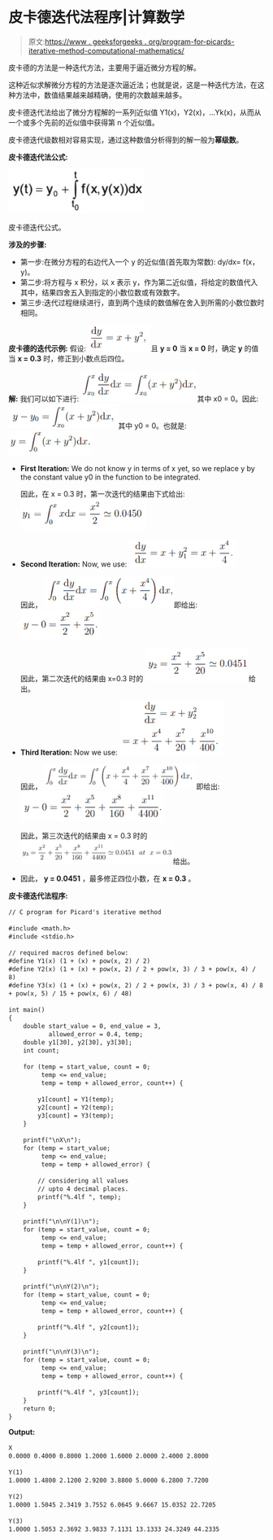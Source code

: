 # 皮卡德迭代法程序|计算数学

> 原文:[https://www . geeksforgeeks . org/program-for-picards-iterative-method-computational-mathematics/](https://www.geeksforgeeks.org/program-for-picards-iterative-method-computational-mathematics/)

皮卡德的方法是一种迭代方法，主要用于逼近微分方程的解。

这种近似求解微分方程的方法是逐次逼近法；也就是说，这是一种迭代方法，在这种方法中，数值结果越来越精确，使用的次数越来越多。

皮卡德迭代法给出了微分方程解的一系列近似值 Y1(x)，Y2(x)，…Yk(x)，从而从一个或多个先前的近似值中获得第 n 个近似值。

皮卡德迭代级数相对容易实现，通过这种数值分析得到的解一般为**幂级数**。

**皮卡德迭代法公式:**

[![](img/f2ea610960f30f7ae72ec9533cc41361.png)](https://media.geeksforgeeks.org/wp-content/uploads/20190618203246/Picard-iteration-formula.png)

皮卡德迭代公式。

**涉及的步骤:**

*   第一步:在微分方程的右边代入一个 y 的近似值(首先取为常数):
    dy/dx= f(x，y)。
*   第二步:将方程与 x 积分，以 x 表示 y，作为第二近似值，将给定的数值代入其中，结果四舍五入到指定的小数位数或有效数字。
*   第三步:迭代过程继续进行，直到两个连续的数值解在舍入到所需的小数位数时相同。

**皮卡德的迭代示例:**
假设:
[![](img/b42c745e1bcb4bb095a975491ae8b75b.png)](https://media.geeksforgeeks.org/wp-content/uploads/20190621183238/picard_1.png) 
且 **y = 0** 当 **x = 0** 时，确定 **y** 的值当 **x = 0.3** 时，修正到小数点后四位。

**解:**
我们可以如下进行:
![](img/84da05fe18cea1bdf220b319e674eacc.png)其中 x0 = 0。因此:
![](img/104c6fbad717d03ffe55acb5157ca63c.png)其中 y0 = 0。也就是:
![](img/3eafe00a6e7f383e2eb6a116c811ad10.png)

*   **First Iteration:**
    We do not know y in terms of x yet, so we replace y by the constant value y0 in the function to be integrated.

    因此，在 x = 0.3 时，第一次迭代的结果由下式给出:
    ![](img/23d1fefda519de06735db998da0b48c3.png)

*   **Second Iteration:**
    Now, we use:
    ![](img/c6a86150463dbce452898208285dbaae.png)

    因此，
    ![](img/52ba3143b9c7cadb0d07a2fa38ff1dcf.png)即给出:
    ![](img/66f398bc47c334fd56ce87bd7017605b.png)

    因此，第二次迭代的结果由 x=0.3 时的
    ![](img/7e28e7209d3f525b2425859410dbf02e.png)给出。

*   **Third Iteration:**
    Now we use:
    ![](img/280b6f1db4fe0e3b80f016f5626c86b9.png)

    因此，
    ![](img/d535e04f390701eed9b61bea86967ac7.png)即给出:
    ![](img/cf05e25cfe01283132756ea7c2306c7c.png)

    因此，第三次迭代的结果由 x = 0.3 时的
    ![](img/0b16e4c387ee0c0a9505fd5c55a58f69.png)给出。

*   因此， **y = 0.0451** ，最多修正四位小数，在 **x = 0.3** 。

**皮卡德迭代法程序:**

```
// C program for Picard's iterative method

#include <math.h>
#include <stdio.h>

// required macros defined below:
#define Y1(x) (1 + (x) + pow(x, 2) / 2)
#define Y2(x) (1 + (x) + pow(x, 2) / 2 + pow(x, 3) / 3 + pow(x, 4) / 8)
#define Y3(x) (1 + (x) + pow(x, 2) / 2 + pow(x, 3) / 3 + pow(x, 4) / 8 + pow(x, 5) / 15 + pow(x, 6) / 48)

int main()
{
    double start_value = 0, end_value = 3,
           allowed_error = 0.4, temp;
    double y1[30], y2[30], y3[30];
    int count;

    for (temp = start_value, count = 0;
         temp <= end_value;
         temp = temp + allowed_error, count++) {

        y1[count] = Y1(temp);
        y2[count] = Y2(temp);
        y3[count] = Y3(temp);
    }

    printf("\nX\n");
    for (temp = start_value;
         temp <= end_value;
         temp = temp + allowed_error) {

        // considering all values
        // upto 4 decimal places.
        printf("%.4lf ", temp);
    }

    printf("\n\nY(1)\n");
    for (temp = start_value, count = 0;
         temp <= end_value;
         temp = temp + allowed_error, count++) {

        printf("%.4lf ", y1[count]);
    }

    printf("\n\nY(2)\n");
    for (temp = start_value, count = 0;
         temp <= end_value;
         temp = temp + allowed_error, count++) {

        printf("%.4lf ", y2[count]);
    }

    printf("\n\nY(3)\n");
    for (temp = start_value, count = 0;
         temp <= end_value;
         temp = temp + allowed_error, count++) {

        printf("%.4lf ", y3[count]);
    }
    return 0;
}
```

**Output:**

```
X
0.0000 0.4000 0.8000 1.2000 1.6000 2.0000 2.4000 2.8000 

Y(1)
1.0000 1.4800 2.1200 2.9200 3.8800 5.0000 6.2800 7.7200 

Y(2)
1.0000 1.5045 2.3419 3.7552 6.0645 9.6667 15.0352 22.7205 

Y(3)
1.0000 1.5053 2.3692 3.9833 7.1131 13.1333 24.3249 44.2335

```